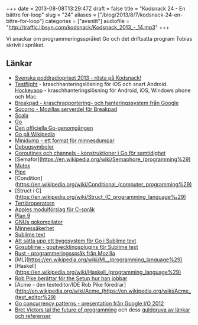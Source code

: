 +++
date = 2013-08-08T13:29:47Z
draft = false
title = "Kodsnack 24 - En bättre for-loop"
slug = "24"
aliases = ["/blog/2013/8/7/kodsnack-24-en-bttre-for-loop"]
categories = ["avsnitt"]
audiofile = "http://traffic.libsyn.com/kodsnack/Kodsnack_2013_-_14.mp3"
+++

Vi snackar om programmeringsspråket Go och det driftsatta program Tobias skrivit i språket.

## Länkar ##

* [Svenska poddradiopriset 2013 - rösta på Kodsnack!](http://www.daytona.se/podradiopriset/2013)
* [Testflight](http://testflightapp.com) - kraschhanteringslösning för iOS och snart Android.
[Hockeyapp]() - kraschhanteringslösning för Android, iOS, Windows phone och Mac.
* [Breakpad - kraschrapportering- och hanteringssystem från Google](https://code.google.com/p/google-breakpad/)
* [Socorro - Mozillas serverdel för Breakpad](https://wiki.mozilla.org/Socorro)
* [Scala](http://www.scala-lang.org)
* [Go](http://www.golang.org)
* [Den officiella Go-genomgången](http://tour.golang.org/)
* [Go på Wikipedia](http://en.wikipedia.org/wiki/Go_programming_language)
* [Minidump - ett format för minnesdumpar](https://en.wikipedia.org/wiki/Core_dump#Windows_Memory_Dumps)
* [Debugsymboler](http://en.wikipedia.org/wiki/Debug_symbol)
* [Goroutines och channels - konstruktioner i Go för samtidighet](http://golang.org/doc/effective_go.html#goroutines)
* [Semafor](https://en.wikipedia.org/wiki/Semaphore_(programming%29)
* [Mutex](https://en.wikipedia.org/wiki/Mutex)
* [Pipe](https://en.wikipedia.org/wiki/Anonymous_pipe)
* [Condition](https://en.wikipedia.org/wiki/Conditional_(computer_programming%29)
* [Struct i C](https://en.wikipedia.org/wiki/Struct_(C_programming_language‰29)
* [Tertiäroperatorn](https://en.wikipedia.org/wiki/%3F:)
* [Apples modulförslag för C-språk](http://llvm.org/devmtg/2012-11/Gregor-Modules.pdf)
* [Plan 9](http://plan9.bell-labs.com/plan9/)
* [GNUs gokompilator](http://gcc.gnu.org/onlinedocs/gccgo/)
* [Minnessäkerhet](http://en.wikipedia.org/wiki/Memory_safety)
* [Sublime text](http://www.sublimetext.com)
* [Att sätta upp ett byggsystem för Go i Sublime text](http://www.xaprb.com/blog/2013/02/15/setting-up-a-go-build-system-in-sublime-text-2/)
* [Gosublime - goutvecklingsplugins för Sublime text](https://github.com/DisposaBoy/GoSublime)
* [Rust - programmeringsspråk från Mozilla](http://www.rust-lang.org)
* [ML](https://en.wikipedia.org/wiki/ML_(programming_language%29)
* [Haskell](https://en.wikipedia.org/wiki/Haskell_(programming_language%29)
* [Rob Pike berättar för the Setup hur han jobbar](http://rob.pike.usesthis.com)
* [Acme - den texteditor/IDE Rob Pike föredrar](http://en.wikipedia.org/wiki/Acme_(https://en.wikipedia.org/wiki/Acme_(text_editor%29)
* [Go concurrency patterns - presentation från Google I/O 2012](http://www.youtube.com/watch?v=f6kdp27TYZs)
* [Bret Victors tal the future of programming](http://vimeo.com/71278954) och dess [guldgruva av länkar och referenser](http://worrydream.com/#!/dbx)


